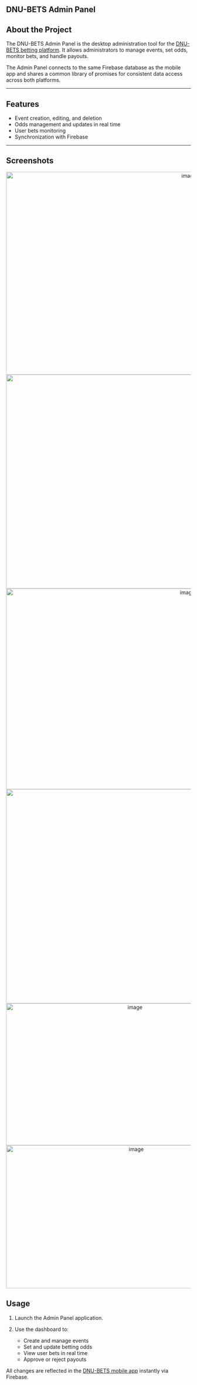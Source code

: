 ## DNU-BETS Admin Panel

## About the Project

The DNU-BETS Admin Panel is the desktop administration tool for the [DNU-BETS betting platform](https://github.com/AnlenkHero/DNU-BETS).
It allows administrators to manage events, set odds, monitor bets, and handle payouts.

The Admin Panel connects to the same Firebase database as the mobile app and shares a common library of promises for consistent data access across both platforms.

---

## Features

* Event creation, editing, and deletion
* Odds management and updates in real time
* User bets monitoring
* Synchronization with Firebase

---

## Screenshots

<p align="center">
<img width="981" height="553" alt="image" src="https://github.com/user-attachments/assets/9db9db0f-b9d5-4f58-9afe-95f824740adc" />
<img width="1039" height="583" alt="image" src="https://github.com/user-attachments/assets/b25d5aa0-efa6-49d7-a5b8-43fb870c7ef2" />
<img width="973" height="547" alt="image" src="https://github.com/user-attachments/assets/e4e96a7e-690a-4fbf-ac55-c5aa79e858f4" />
<img width="1039" height="584" alt="image" src="https://github.com/user-attachments/assets/c4187715-3e7c-4d32-8c62-d40e2e7f5c11" />
<img width="687" height="387" alt="image" src="https://github.com/user-attachments/assets/884f9835-08d9-4a13-9ba5-504a0446a5f1" />
<img width="694" height="390" alt="image" src="https://github.com/user-attachments/assets/5f3cc513-6eb7-4fbe-99a6-6746eb11a0e8" />
</p>


## Usage

1. Launch the Admin Panel application.
2. Use the dashboard to:

   * Create and manage events
   * Set and update betting odds
   * View user bets in real time
   * Approve or reject payouts

All changes are reflected in the [DNU-BETS mobile app](https://github.com/AnlenkHero/DNU-BETS) instantly via Firebase.
